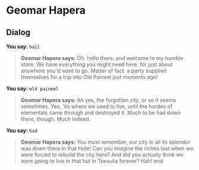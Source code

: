 # Geomar Hapera


## Dialog

**You say:** `hail`



>**Geomar Hapera says:** Oh. hello there. and welcome to my humble store.  We have everything you might need here. for just about anywhere you'd want to go.  Matter of fact. a party supplied themselves for a trip into Old Paineel just moments ago!

**You say:** `old paineel`



>**Geomar Hapera says:** Ah yes, the forgotten city, or so it seems sometimes.  Yes, 'tis where we used to live, until the hordes of elementals came through and destroyed it.  Much to be had down there, though.  Much indeed.

**You say:** `had`



>**Geomar Hapera says:** You must remember, our city in all its splendor was down there in that Hole!  Can you imagine the riches lost when we were forced to rebuild the city here?  And did you actually think we were going to live in that hut in Toxxulia forever? Hah!
end





